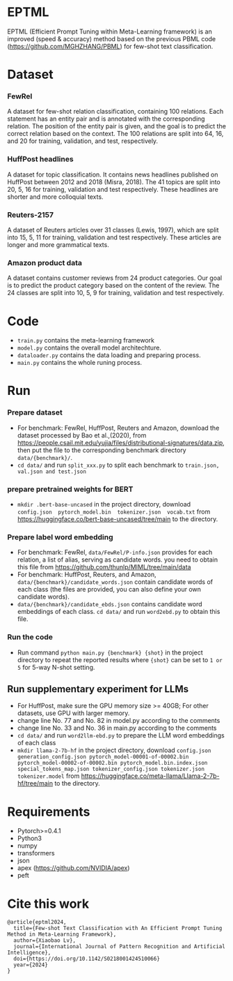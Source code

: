 # EPTML
EPTML (Efficient Prompt Tuning within Meta-Learning framework) is an improved (speed & accuracy) method based on the previous PBML code (https://github.com/MGHZHANG/PBML) for few-shot text classification.

# Dataset
### FewRel 
A dataset for few-shot relation classification, containing 100 relations. Each statement has an entity pair and is annotated with the corresponding relation. The position of the entity pair is given, and the goal is to predict the correct relation based on the context. The 100 relations are split into 64, 16, and 20 for training, validation, and test, respectively. 

### HuffPost headlines 
A dataset for topic classification. It contains news headlines published on HuffPost between 2012 and 2018 (Misra, 2018). The 41 topics are split into 20, 5, 16 for training, validation and test respectively. These headlines are shorter and more colloquial texts.

### Reuters-2157 
A dataset of Reuters articles over 31 classes (Lewis, 1997), which are split into 15, 5, 11 for training, validation and test respectively. These articles are longer and more grammatical texts.

### Amazon product data 
A dataset contains customer reviews from 24 product categories. Our goal is to predict the product category based on the content of the review. The 24 classes are split into 10, 5, 9 for training, validation and test respectively.


# Code
+ `train.py` contains the meta-learning framework
+ `model.py` contains the overall model architechture.
+ `dataloader.py` contains the data loading and preparing process.
+ `main.py` contains the whole runing process.

# Run

### Prepare dataset
+ For benchmark: FewRel, HuffPost, Reuters and Amazon, download the dataset processed by Bao et al.,(2020), from https://people.csail.mit.edu/yujia/files/distributional-signatures/data.zip, then put the file to the corresponding benchmark directory `data/{benchmark}/`.
+ `cd data/` and run `split_xxx.py` to split each benchmark to `train.json, val.json and test.json`

### prepare pretrained weights for BERT
+ `mkdir .bert-base-uncased` in the project directory, download `config.json  pytorch_model.bin  tokenizer.json  vocab.txt` from https://huggingface.co/bert-base-uncased/tree/main to the directory.

### Prepare label word embedding
+ For benchmark: FewRel, `data/FewRel/P-info.json` provides for each relation, a list of alias, serving as candidate words. you need to obtain this file from https://github.com/thunlp/MIML/tree/main/data
+ For benchmark: HuffPost, Reuters, and Amazon, `data/{benchmark}/candidate_words.json` contain candidate words of each class (the files are provided, you can also define your own candidate words).
+ `data/{benchmark}/candidate_ebds.json` contains candidate word embeddings of each class.  `cd data/` and run `word2ebd.py` to obtain this file.

### Run the code
+ Run command `python main.py {benchmark} {shot}` in the project directory to repeat the reported results where `{shot}` can be set to `1 or 5` for 5-way N-shot setting.

## Run supplementary experiment for LLMs
+ For HuffPost, make sure the GPU memory size >= 40GB; For other datasets, use GPU with larger memory.
+ change line No. 77 and No. 82 in model.py according to the comments
+ change line No. 33 and No. 36 in main.py according to the comments
+ `cd data/` and run `word2llm-ebd.py` to prepare the LLM word embeddings of each class 
+ `mkdir llama-2-7b-hf` in the project directory, download `config.json generation_config.json pytorch_model-00001-of-00002.bin pytorch_model-00002-of-00002.bin pytorch_model.bin.index.json special_tokens_map.json tokenizer_config.json tokenizer.json tokenizer.model` from https://huggingface.co/meta-llama/Llama-2-7b-hf/tree/main to the directory.

# Requirements
+ Pytorch>=0.4.1
+ Python3
+ numpy
+ transformers
+ json
+ apex (https://github.com/NVIDIA/apex)
+ peft

# Cite this work
```
@article{eptml2024,
  title={Few-shot Text Classification with An Efficient Prompt Tuning Method in Meta-Learning Framework},
  author={Xiaobao Lv},
  journal={International Journal of Pattern Recognition and Artificial Intelligence},
  doi={https://doi.org/10.1142/S0218001424510066}
  year={2024}
}
```
